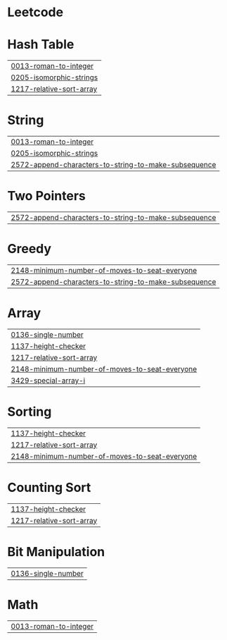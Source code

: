 # Leetcode


# Hash Table
|  |
| ------- |
| [0013-roman-to-integer](https://github.com/ravikiran152005/Leetcode/tree/master/0013-roman-to-integer) |
| [0205-isomorphic-strings](https://github.com/ravikiran152005/Leetcode/tree/master/0205-isomorphic-strings) |
| [1217-relative-sort-array](https://github.com/ravikiran152005/Leetcode/tree/master/1217-relative-sort-array) |
# String
|  |
| ------- |
| [0013-roman-to-integer](https://github.com/ravikiran152005/Leetcode/tree/master/0013-roman-to-integer) |
| [0205-isomorphic-strings](https://github.com/ravikiran152005/Leetcode/tree/master/0205-isomorphic-strings) |
| [2572-append-characters-to-string-to-make-subsequence](https://github.com/ravikiran152005/Leetcode/tree/master/2572-append-characters-to-string-to-make-subsequence) |
# Two Pointers
|  |
| ------- |
| [2572-append-characters-to-string-to-make-subsequence](https://github.com/ravikiran152005/Leetcode/tree/master/2572-append-characters-to-string-to-make-subsequence) |
# Greedy
|  |
| ------- |
| [2148-minimum-number-of-moves-to-seat-everyone](https://github.com/ravikiran152005/Leetcode/tree/master/2148-minimum-number-of-moves-to-seat-everyone) |
| [2572-append-characters-to-string-to-make-subsequence](https://github.com/ravikiran152005/Leetcode/tree/master/2572-append-characters-to-string-to-make-subsequence) |
# Array
|  |
| ------- |
| [0136-single-number](https://github.com/ravikiran152005/Leetcode/tree/master/0136-single-number) |
| [1137-height-checker](https://github.com/ravikiran152005/Leetcode/tree/master/1137-height-checker) |
| [1217-relative-sort-array](https://github.com/ravikiran152005/Leetcode/tree/master/1217-relative-sort-array) |
| [2148-minimum-number-of-moves-to-seat-everyone](https://github.com/ravikiran152005/Leetcode/tree/master/2148-minimum-number-of-moves-to-seat-everyone) |
| [3429-special-array-i](https://github.com/ravikiran152005/Leetcode/tree/master/3429-special-array-i) |
# Sorting
|  |
| ------- |
| [1137-height-checker](https://github.com/ravikiran152005/Leetcode/tree/master/1137-height-checker) |
| [1217-relative-sort-array](https://github.com/ravikiran152005/Leetcode/tree/master/1217-relative-sort-array) |
| [2148-minimum-number-of-moves-to-seat-everyone](https://github.com/ravikiran152005/Leetcode/tree/master/2148-minimum-number-of-moves-to-seat-everyone) |
# Counting Sort
|  |
| ------- |
| [1137-height-checker](https://github.com/ravikiran152005/Leetcode/tree/master/1137-height-checker) |
| [1217-relative-sort-array](https://github.com/ravikiran152005/Leetcode/tree/master/1217-relative-sort-array) |
# Bit Manipulation
|  |
| ------- |
| [0136-single-number](https://github.com/ravikiran152005/Leetcode/tree/master/0136-single-number) |
# Math
|  |
| ------- |
| [0013-roman-to-integer](https://github.com/ravikiran152005/Leetcode/tree/master/0013-roman-to-integer) |